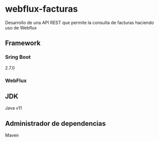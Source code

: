 # webflux-facturas
Desarrollo de una API REST que permite la consulta de facturas haciendo uso de Webflux

## Framework
### Sring Boot
2.7.0
### WebFlux

## JDK
Java v11

## Administrador de dependencias
Maven
